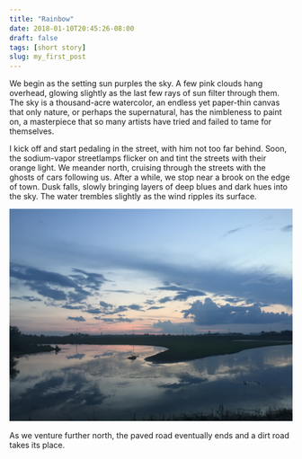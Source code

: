 ```yaml
---
title: "Rainbow"
date: 2018-01-10T20:45:26-08:00
draft: false 
tags: [short story]
slug: my_first_post
---
```


We begin as the setting sun purples the sky. A few pink clouds hang overhead, glowing slightly as the last few rays of sun filter through them. The sky is a thousand-acre watercolor, an endless yet paper-thin canvas that only nature, or perhaps the supernatural, has the nimbleness to paint on, a masterpiece that so many artists have tried and failed to tame for themselves.

I kick off and start pedaling in the street, with him not too far behind. Soon, the sodium-vapor streetlamps flicker on and tint the streets with their orange light. We meander north, cruising through the streets with the ghosts of cars following us. After a while, we stop near a brook on the edge of town. Dusk falls, slowly bringing layers of deep blues and dark hues into the sky. The water trembles slightly as the wind ripples its surface.

![Where is this?](/water.jpg "Where in the world is this?")

As we venture further north, the paved road eventually ends and a dirt road takes its place. 

